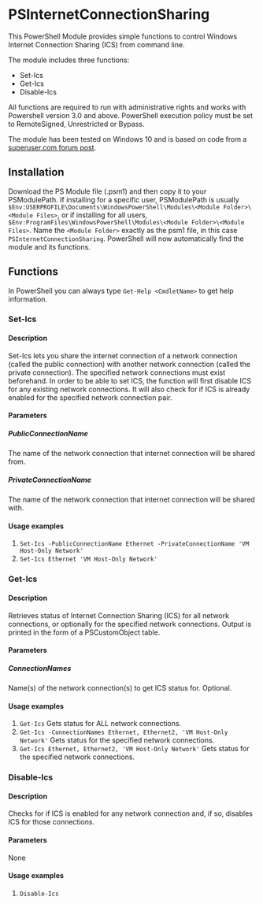 # PSInternetConnectionSharing
This PowerShell Module provides simple functions to control Windows Internet Connection Sharing (ICS) from command line.

The module includes three functions:
* Set-Ics
* Get-Ics
* Disable-Ics 

All functions are required to run with administrative rights and works with Powershell version 3.0 and above. PowerShell execution policy must be set to RemoteSigned, Unrestricted or Bypass.

The module has been tested on Windows 10 and is based on code from a [superuser.com forum post](https://superuser.com/questions/470319/how-to-enable-internet-connection-sharing-using-command-line/649183).
## Installation
Download the PS Module file (.psm1) and then copy it to your PSModulePath. If installing for a specific user, PSModulePath is usually `$Env:USERPROFILE\Documents\WindowsPowerShell\Modules\<Module Folder>\<Module Files>`, or if installing for all users, `$Env:ProgramFiles\WindowsPowerShell\Modules\<Module Folder>\<Module Files>`. Name the `<Module Folder>` exactly as the psm1 file, in this case `PSInternetConnectionSharing`. PowerShell will now automatically find the module and its functions.
## Functions
In PowerShell you can always type `Get-Help <CmdletName>` to get help information.
### Set-Ics
#### Description
Set-Ics lets you share the internet connection of a network connection (called the public connection) with another network connection (called the private connection). The specified network connections must exist beforehand. In order to be able to set ICS, the function will first disable ICS for any existing network connections. It will also check for if ICS is already enabled for the specified network connection pair.
#### Parameters
##### PublicConnectionName
The name of the network connection that internet connection will be shared from.
##### PrivateConnectionName
The name of the network connection that internet connection will be shared with.
#### Usage examples
1. `Set-Ics -PublicConnectionName Ethernet -PrivateConnectionName 'VM Host-Only Network'`
2. `Set-Ics Ethernet 'VM Host-Only Network'`

### Get-Ics
#### Description
Retrieves status of Internet Connection Sharing (ICS) for all network connections, or optionally for the specified network connections. Output is printed in the form of a PSCustomObject table.
#### Parameters
##### ConnectionNames
Name(s) of the network connection(s) to get ICS status for. Optional.
#### Usage examples
1. `Get-Ics` Gets status for ALL network connections.
2. `Get-Ics -ConnectionNames Ethernet, Ethernet2, 'VM Host-Only Network'` Gets status for the specified network connections.
3. `Get-Ics Ethernet, Ethernet2, 'VM Host-Only Network'` Gets status for the specified network connections.
### Disable-Ics
#### Description
Checks for if ICS is enabled for any network connection and, if so, disables ICS for those connections.
#### Parameters
None
#### Usage examples
1. `Disable-Ics`
